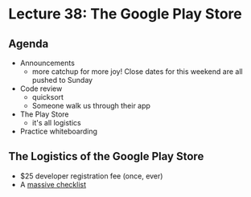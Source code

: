 # Lecture 38: The Google Play Store

## Agenda
- Announcements
    - more catchup for more joy! Close dates for this weekend are all pushed to Sunday
- Code review
    - quicksort
    - Someone walk us through their app
- The Play Store
    - it's all logistics
- Practice whiteboarding


## The Logistics of the Google Play Store
- $25 developer registration fee (once, ever)
- A [massive checklist](https://developer.android.com/distribute/best-practices/launch/launch-checklist)
